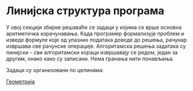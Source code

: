 # Линијска структура програма

У овој секцији збирке решаваће се задаци у којима се врше основна аритметичка израчунавања. Када програмер формализује проблем и изведе формуле које од улазних података доводе до решења, рачунар извршава све рачунске операције. Алгоритамска решења задатака су линијски - сви алгоритамски кораци извршавају се редом, један за другим, онако како су записани. Нема гранања нити понављања.

Задаци су организовани по целинама:

[Геометрија](wblgeometry.md)
